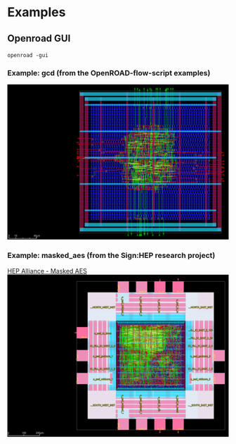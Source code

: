 # Examples
## Openroad GUI
```
openroad -gui
```

### Example: gcd (from the OpenROAD-flow-script examples)
![GDS gcd](pics_lecture/gds_gcd.png "GDS from gcd example")

### Example: masked_aes (from the Sign:HEP research project)
[HEP Alliance - Masked AES](https://github.com/HEP-Alliance/masked-aes-tapeout)
![GDS masked_aes](pics_lecture/gds_masked_aes.png "GDS from masked_aes example")
